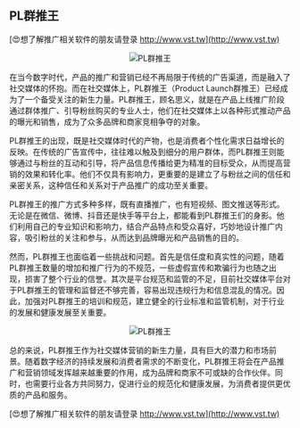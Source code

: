 ## **PL群推王**

[😍想了解推广相关软件的朋友请登录 http://www.vst.tw](http://www.vst.tw)

 <center><img src="https://vst.tw/MP4/tuiguang/png/5.png" alt="PL群推王"></center>

在当今数字时代，产品的推广和营销已经不再局限于传统的广告渠道，而是融入了社交媒体的怀抱。而在社交媒体上，PL群推王（Product Launch群推王）已经成为了一个备受关注的新生力量。PL群推王，顾名思义，就是在产品上线推广阶段通过群体推广、引导粉丝购买的专业人士，他们在社交媒体上以各种形式推动产品的曝光和销售，成为了众多品牌和商家竞相争夺的对象。

PL群推王的出现，既是社交媒体时代的产物，也是消费者个性化需求日益增长的反映。在传统的广告宣传中，往往难以触及到细分的用户群体，而PL群推王则能够通过与粉丝的互动和引导，将产品信息传播给更为精准的目标受众，从而提高营销的效果和转化率。他们不仅具有影响力，更重要的是建立了与粉丝之间的信任和亲密关系，这种信任和关系对于产品推广的成功至关重要。

PL群推王的推广方式多种多样，既有直播推广，也有短视频、图文推送等形式。无论是在微信、微博、抖音还是快手等平台上，都能看到PL群推王们的身影。他们利用自己的专业知识和影响力，结合产品特点和受众喜好，巧妙地设计推广内容，吸引粉丝的关注和参与，从而达到品牌曝光和产品销售的目的。

然而，PL群推王也面临着一些挑战和问题。首先是信任度和真实性的问题，随着PL群推王数量的增加和推广行为的不规范，一些虚假宣传和欺骗行为也随之出现，损害了整个行业的信誉。其次是平台规范和监管的不足，目前社交媒体平台对于PL群推王的管理和监督还不够完善，容易出现违规行为和信息混乱的情况。因此，加强对PL群推王的培训和规范，建立健全的行业标准和监管机制，对于行业的发展和健康发展至关重要。

 <center><img src="https://vst.tw/MP4/tuiguang/png/8.png" alt="PL群推王"></center>

总的来说，PL群推王作为社交媒体营销的新生力量，具有巨大的潜力和市场前景。随着数字经济的持续发展和消费者需求的不断变化，PL群推王将会在产品推广和营销领域发挥越来越重要的作用，成为品牌和商家不可或缺的合作伙伴。同时，也需要行业各方共同努力，促进行业的规范化和健康发展，为消费者提供更优质的产品和服务。

[😍想了解推广相关软件的朋友请登录 http://www.vst.tw](http://www.vst.tw)



